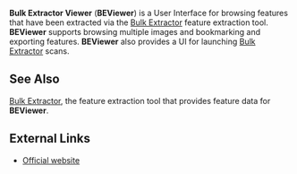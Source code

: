 **Bulk Extractor Viewer** (**BEViewer**) is a User Interface for
browsing features that have been extracted via the [Bulk
Extractor](Bulk_Extractor "wikilink") feature extraction tool.
**BEViewer** supports browsing multiple images and bookmarking and
exporting features. **BEViewer** also provides a UI for launching [Bulk
Extractor](Bulk_Extractor "wikilink") scans.

## See Also

[Bulk Extractor](Bulk_Extractor "wikilink"), the feature extraction tool
that provides feature data for **BEViewer**.

## External Links

- [Official
  website](https://github.com/simsong/bulk_extractor/wiki/BEViewer)